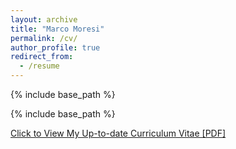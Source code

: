 ```yaml
---
layout: archive
title: "Marco Moresi"
permalink: /cv/
author_profile: true
redirect_from:
  - /resume
---
```


{% include base_path %}


{% include base_path %}

[Click to View My Up-to-date Curriculum Vitae [PDF]](/files/Marco_Moresi_CV.pdf)
